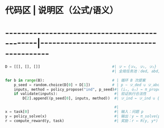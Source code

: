 # 代码区                                          | 说明区（公式/语义）
# ----------------------------------------------|----------------------------------------
```python
D = [[], [], []]                                 #| 𝒟 ← {𝒟₀, 𝒟₁, 𝒟₂}  
                                                 #| 全局任务池：ded, abd, ind
                                                  
for b in range(B):                               # | 循环 B 次提案
    p_seed = random.choice(D[0] + D[1])          # | p ∼ 𝒟_ded ∪ 𝒟_abd
    inputs, method = policy_propose("ind", p_seed)#| (iₙ, oₙ) ← π_propose(p)  
    if validate(inputs):                          #| 验证执行合法性
        D[2].append((p_seed[0], inputs, method))  #| 𝒟_ind ← 𝒟_ind ∪ {(p, trace, m)}

                                                  #|
x = task[0]                                       #| 输入：问题 p
y = policy_solve(x)                               #| 输出：y ← π_solve(p)
r = compute_reward(y, task)                       #| 奖励：r ← R(y, y*)
```
